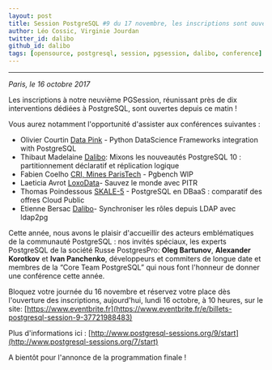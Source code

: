 ```yaml
---
layout: post
title: Session PostgreSQL #9 du 17 novembre, les inscriptions sont ouvertes !
author: Léo Cossic, Virginie Jourdan
twitter_id: dalibo
github_id: dalibo
tags: [opensource, postgresql, session, pgsession, dalibo, conference]
---
```


---
*Paris, le 16 octobre 2017*

Les inscriptions à notre neuvième PGSession, réunissant près de dix interventions dédiées à PostgreSQL, sont ouvertes depuis ce  matin !

<!--MORE-->

Vous aurez notamment l'opportunité d'assister aux conférences suivantes :

   * Olivier Courtin [Data Pink](http://www.datapink.com/company.html) - Python DataScience Frameworks integration with PostgreSQL 
   * Thibaut Madelaine [Dalibo](www.dalibo.com): Mixons les nouveautés PostgreSQL 10 : partitionnement déclaratif et réplication logique 
   * Fabien Coelho [CRI, Mines ParisTech](https://www.cri.ensmp.fr/) - Pgbench WIP 
   * Laeticia Avrot [LoxoData](www.loxodata.com)- Sauvez le monde avec PITR
   * Thomas Poindessous [SKALE-5](https://www.skale-5.com/en/) - PostgreSQL en DBaaS : comparatif des offres Cloud Public
   * Etienne Bersac [Dalibo](www.dalibo.com)- Synchroniser les rôles depuis LDAP avec ldap2pg

Cette année, nous avons le plaisir d'accueillir des acteurs emblématiques de la communauté PostgreSQL : nos invités spéciaux, les experts PostgreSQL de la société Russe PostgresPro: **Oleg Bartunov**, **Alexander Korotkov** et **Ivan Panchenko**, développeurs et commiters de longue date et membres de la “Core Team PostgreSQL” qui nous font l'honneur de donner une conférence cette année.

Bloquez votre journée du 16 novembre et réservez votre place dès l'ouverture des inscriptions, aujourd'hui, lundi 16 octobre, à 10 heures, sur le site: [https://www.eventbrite.fr](https://www.eventbrite.fr/e/billets-postgresql-session-9-37721988483)

Plus d'informations ici : [http://www.postgresql-sessions.org/9/start](http://www.postgresql-sessions.org/7/start)

A bientôt pour l'annonce de la programmation finale !
